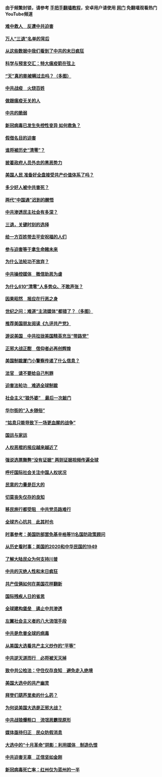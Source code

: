 #### 由于频繁封锁，请参考 [手把手翻墙教程](https://github.com/gfw-breaker/guides/wiki/)，安卓用户请使用 [网门](https://github.com/gfw-breaker/nogfw/blob/master/dl.md?t=01162100) 免翻墙观看热门YouTube频道 

#### [难中救人　反遭中共迫害](../pages/251/418414.md?t=01162100) 

#### [万人“三退”名单的背后](../pages/251/418505.md?t=01162100) 

#### [从这些数据中我们看到了中共的末日疯狂](../pages/251/418420.md?t=01162100) 

#### [科学与预言交汇：特大瘟疫箭在弦上](../pages/251/418266.md?t=01162100) 

#### [“天”真的能被瞒过去吗？（多图）](../pages/251/418308.md?t=01162100) 

#### [中共战疫　火烧百姓](../pages/251/418220.md?t=01162100) 

#### [做跟瘟疫无关的人](../pages/251/418171.md?t=01162100) 

#### [中共的脆弱](../pages/251/418196.md?t=01162100) 

#### [新冠病毒已发生失控性变异 如何救急？](../pages/251/418032.md?t=01162100) 

#### [假借名目的迫害](../pages/251/418055.md?t=01162100) 

#### [谁将被历史“清零”？](../pages/251/417485.md?t=01162100) 

#### [披着政府人员外衣的黑恶势力](../pages/251/417442.md?t=01162100) 

#### [美国人民 准备好全盘接受共产价值体系了吗？](../pages/251/417491.md?t=01162100) 

#### [多少好人被中共害死？](../pages/251/417144.md?t=01162100) 

#### [两代“中国通”迟到的醒悟](../pages/251/417064.md?t=01162100) 

#### [中共渗透民主社会有多深？](../pages/251/417063.md?t=01162100) 

#### [三退，关键时刻的选择](../pages/251/416969.md?t=01162100) 

#### [给一方百姓带去平安祝福的人们](../pages/251/416941.md?t=01162100) 

#### [参与迫害等于拿生命赌未来](../pages/251/416856.md?t=01162100) 

#### [为什么法轮功不放弃？](../pages/251/416864.md?t=01162100) 

#### [中共操控媒体　微信助恶为虐](../pages/251/416724.md?t=01162100) 

#### [为什么610“清零”人多势众、不敢声张？](../pages/251/416632.md?t=01162100) 

#### [因果昭然　报应在行恶之身](../pages/251/416582.md?t=01162100) 

#### [世纪之问：难道“主流媒体”都错了？（多图）](../pages/251/416571.md?t=01162100) 

#### [推荐美国朋友阅读《九评共产党》](../pages/251/416510.md?t=01162100) 

#### [游说美国　中共拉拢美国精英充当“带路党”](../pages/251/416529.md?t=01162100) 

#### [正邪大战正酣　信仰者必再创辉煌](../pages/251/416433.md?t=01162100) 

#### [美国制裁厦门小警察传递了什么信息？](../pages/251/416432.md?t=01162100) 

#### [法官　请不要给自己判罪](../pages/251/416379.md?t=01162100) 

#### [迫害法轮功　难逃全球制裁](../pages/251/416380.md?t=01162100) 

#### [社会主义“狼外婆”　最后一次敲门](../pages/251/416394.md?t=01162100) 

#### [华尔街的“入乡随俗”](../pages/251/416395.md?t=01162100) 

#### [“姑息只能导致下一场更血腥的战争”](../pages/251/416223.md?t=01162100) 

#### [国运与家运](../pages/251/416224.md?t=01162100) 

#### [人权恶棍的报应越来越近了](../pages/251/416276.md?t=01162100) 

#### [强说选票舞弊“没有证据” 两则证据视频传遍全球](../pages/251/416227.md?t=01162100) 

#### [呼吁国际社会关注中国人权状况](../pages/251/416135.md?t=01162100) 

#### [民意的力量是巨大的](../pages/251/416222.md?t=01162100) 

#### [切莫丧失仅存的良知](../pages/251/416134.md?t=01162100) 

#### [移民旅行都受阻　中共党员路难行](../pages/251/416033.md?t=01162100) 

#### [全球齐心抗共　此其时也](../pages/251/415989.md?t=01162100) 

#### [时事参考：美国防部罢免基辛格等11名国防政策顾问](../pages/251/415970.md?t=01162100) 

#### [从历史看时事：美国的2020和中华民国的1949](../pages/251/415949.md?t=01162100) 

#### [了解大陆民众为何支持川普](../pages/251/415950.md?t=01162100) 

#### [中共的灭绝人性和末日疯狂](../pages/251/415944.md?t=01162100) 

#### [共产伎俩如何在美国花样翻新](../pages/251/415908.md?t=01162100) 

#### [国际残疾人日的省思](../pages/251/415849.md?t=01162100) 

#### [全球建构堡垒　遏止中共渗透](../pages/251/415850.md?t=01162100) 

#### [左翼社会主义者的八大流氓手段](../pages/251/415802.md?t=01162100) 

#### [中共是危害全球的病毒](../pages/251/415569.md?t=01162100) 

#### [从美国大选看共产主义炒作的“平等”](../pages/251/415654.md?t=01162100) 

#### [中共逆天道而行　必将被天灭掉](../pages/251/415626.md?t=01162100) 

#### [致中共公检法：守住仅存良知　避免走入绝境](../pages/251/415627.md?t=01162100) 

#### [美国大选中的共产幽灵](../pages/251/415618.md?t=01162100) 

#### [拜登们葫芦里卖的什么药？](../pages/251/415531.md?t=01162100) 

#### [为何说美国大选是正邪大战？](../pages/251/415530.md?t=01162100) 

#### [中共战狼爆粗口　流氓恶霸现原形](../pages/251/415426.md?t=01162100) 

#### [媒体亟待归正　民众防假消息](../pages/251/415402.md?t=01162100) 

#### [大选中的“十月革命”阴影：利用媒体　制造仇恨](../pages/251/415334.md?t=01162100) 

#### [中共迫害无辜　正信坚如金刚](../pages/251/415307.md?t=01162100) 

#### [新冠病毒死亡率：红州仅为蓝州的一半](../pages/251/415164.md?t=01162100) 

